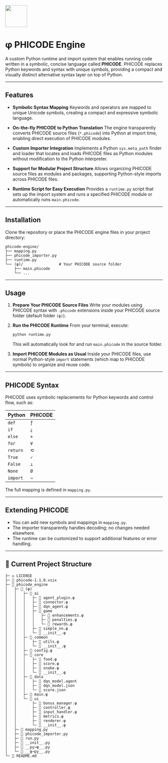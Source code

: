 <img src="https://banes-lab.com/assets/images/banes_lab/700px_Main_Animated.gif" width="70" />

# φ PHICODE Engine
A custom Python runtime and import system that enables running code written in a symbolic, concise language called **PHICODE**. PHICODE replaces Python keywords and syntax with unique symbols, providing a compact and visually distinct alternative syntax layer on top of Python. 

---

## Features

* **Symbolic Syntax Mapping**
  Keywords and operators are mapped to unique Unicode symbols, creating a compact and expressive symbolic language.

* **On-the-fly PHICODE to Python Translation**
  The engine transparently converts PHICODE source files (`*.phicode`) into Python at import time, enabling direct execution of PHICODE modules.

* **Custom Importer Integration**
  Implements a Python `sys.meta_path` finder and loader that locates and loads PHICODE files as Python modules without modification to the Python interpreter.

* **Support for Modular Project Structure**
  Allows organizing PHICODE source files as modules and packages, supporting Python-style imports across PHICODE files.

* **Runtime Script for Easy Execution**
  Provides a `runtime.py` script that sets up the import system and runs a specified PHICODE module or automatically runs `main.phicode`.

---

## Installation

Clone the repository or place the PHICODE engine files in your project directory:

```
phicode-engine/
├── mapping.py
├── phicode_importer.py
├── runtime.py
└── (φ)/                # Your PHICODE source folder
    ├── main.phicode
    └── ...
```

---

## Usage

1. **Prepare Your PHICODE Source Files**
   Write your modules using PHICODE syntax with `.phicode` extensions inside your PHICODE source folder (default folder `(φ)`).

2. **Run the PHICODE Runtime**
   From your terminal, execute:

   ```bash
   python runtime.py
   ```

   This will automatically look for and run `main.phicode` in the source folder.

3. **Import PHICODE Modules as Usual**
   Inside your PHICODE files, use normal Python-style `import` statements (which map to PHICODE symbols) to organize and reuse code.

---

## PHICODE Syntax

PHICODE uses symbolic replacements for Python keywords and control flow, such as:

| Python   | PHICODE |
| -------- | ------- |
| `def`    | `ƒ`     |
| `if`     | `¿`     |
| `else`   | `⋄`     |
| `for`    | `∀`     |
| `return` | `⟲`     |
| `True`   | `✓`     |
| `False`  | `⊥`     |
| `None`   | `Ø`     |
| `import` | `⇒`     |

The full mapping is defined in `mapping.py`.

---

## Extending PHICODE

* You can add new symbols and mappings in `mapping.py`.
* The importer transparently handles decoding; no changes needed elsewhere.
* The runtime can be customized to support additional features or error handling.

---

## 📂 Current Project Structure
```
├─ ⚖️ LICENSE
├─ 📄 phicode-1.1.0.vsix
├─ 📂 phicode_engine
│   ├─ 📂 (φ)
│   │   ├─ 📂 ai
│   │   │   ├─ 📄 agent_plugin.φ
│   │   │   ├─ 📄 connector.φ
│   │   │   ├─ 📄 dqn_agent.φ
│   │   │   ├─ 📂 game
│   │   │   │   ├─ 📄 enhancements.φ
│   │   │   │   ├─ 📄 penalties.φ
│   │   │   │   └─ 📄 rewards.φ
│   │   │   ├─ 📄 simple_nn.φ
│   │   │   └─ 📄 __init__.φ
│   │   ├─ 📂 common
│   │   │   ├─ 📄 utils.φ
│   │   │   └─ 📄 __init__.φ
│   │   ├─ 📄 config.φ
│   │   ├─ 📂 core
│   │   │   ├─ 📄 food.φ
│   │   │   ├─ 📄 score.φ
│   │   │   ├─ 📄 snake.φ
│   │   │   └─ 📄 __init__.φ
│   │   ├─ 📂 data
│   │   │   ├─ 📄 dqn_model.agent
│   │   │   ├─ 🔧 dqn_model.json
│   │   │   └─ 🔧 score.json
│   │   ├─ 📄 main.φ
│   │   └─ 📂 ui
│   │       ├─ 📄 bonus_manager.φ
│   │       ├─ 📄 controller.φ
│   │       ├─ 📄 input_handler.φ
│   │       ├─ 📄 metrics.φ
│   │       ├─ 📄 renderer.φ
│   │       └─ 📄 __init__.φ
│   ├─ 🐍 mapping.py
│   ├─ 🐍 phicode_importer.py
│   ├─ 🐍 run.py
│   ├─ 🐍 __init__.py
│   ├─ 🐍 __py→φ__.py
│   └─ 🐍 __φ→py__.py
└─ 📘 README.md
```